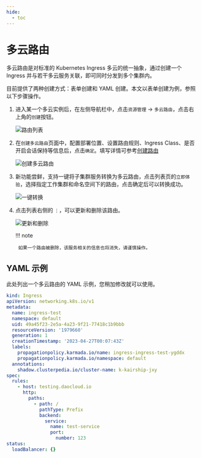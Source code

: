 ```yaml
---
hide:
  - toc
---
```


# 多云路由

多云路由是对标准的 Kubernetes Ingress 多云的统一抽象，通过创建一个 Ingress 并与若干多云服务关联，即可同时分发到多个集群内。

目前提供了两种创建方式：表单创建和 YAML 创建。本文以表单创建为例，参照以下步骤操作。

1. 进入某一个多云实例后，在左侧导航栏中，点击`资源管理` -> `多云路由`，点击右上角的`创建`按钮。

    ![路由列表](https://docs.daocloud.io/daocloud-docs-images/docs/kairship/images/create-ingress01.png)

2. 在`创建多云路由`页面中，配置部署位置、设置路由规则、Ingress Class、是否开启会话保持等信息后，点击`确定`。填写详情可参考[创建路由](../../kpanda/user-guide/services-routes/create-ingress.md)

    ![创建多云路由](https://docs.daocloud.io/daocloud-docs-images/docs/kairship/images/create-ingress02.png)

3. 新功能尝鲜，支持一键将子集群服务转换为多云路由，点击列表页的`立即体验`，选择指定工作集群和命名空间下的路由，点击确定后可以转换成功。

    ![一键转换](https://docs.daocloud.io/daocloud-docs-images/docs/kairship/images/create-ingress03.png)

4. 点击列表右侧的 `⋮`，可以更新和删除该路由。

    ![更新和删除](https://docs.daocloud.io/daocloud-docs-images/docs/kairship/images/create-ingress04.png)

    !!! note

        如果一个路由被删除，该服务相关的信息也将消失，请谨慎操作。

## YAML 示例

此处列出一个多云路由的 YAML 示例，您稍加修改就可以使用。

```yaml
kind: Ingress
apiVersion: networking.k8s.io/v1
metadata:
  name: ingress-test
  namespace: default
  uid: 49a45f23-2e5a-4a23-9f21-77418c1b9bbb
  resourceVersion: '1979660'
  generation: 1
  creationTimestamp: '2023-04-27T00:07:43Z'
  labels:
    propagationpolicy.karmada.io/name: ingress-ingress-test-ygddx
    propagationpolicy.karmada.io/namespace: default
  annotations:
    shadow.clusterpedia.io/cluster-name: k-kairship-jxy
spec:
  rules:
    - host: testing.daocloud.io
      http:
        paths:
          - path: /
            pathType: Prefix
            backend:
              service:
                name: test-service
                port:
                  number: 123
status:
  loadBalancer: {}
```
